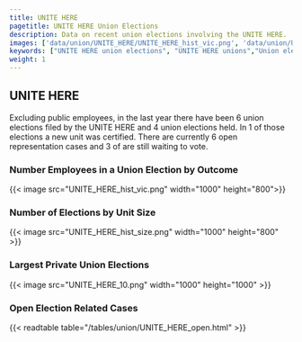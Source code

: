 ```yaml
---
title: UNITE HERE
pagetitle: UNITE HERE Union Elections
description: Data on recent union elections involving the UNITE HERE.
images: ['data/union/UNITE_HERE/UNITE_HERE_hist_vic.png', 'data/union/UNITE_HERE/UNITE_HERE_hist_size.png', 'data/union/UNITE_HERE/UNITE_HERE_10.png']
keywords: ["UNITE HERE union elections", "UNITE HERE unions","Union elections"]
weight: 1
---
```

##  UNITE HERE

Excluding public employees, in the last year there have been 6 union elections filed by the UNITE HERE and 4 union elections held. In 1 of those elections a new unit was certified. There are currently 6 open representation cases and 3 of are still waiting to vote.

### Number Employees in a Union Election by Outcome
{{< image src="UNITE_HERE_hist_vic.png" width="1000" height="800">}}

### Number of Elections by Unit Size
{{< image src="UNITE_HERE_hist_size.png" width="1000" height="800" >}}

### Largest Private Union Elections
{{< image src="UNITE_HERE_10.png" width="1000" height="1000"  >}}

### Open Election Related Cases
{{< readtable table="/tables/union/UNITE_HERE_open.html" >}}

